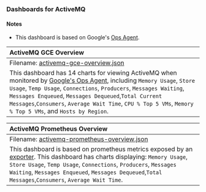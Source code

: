 ### Dashboards for ActiveMQ

#### Notes

- This dashboard is based on Google's [Ops Agent](https://cloud.google.com/stackdriver/docs/solutions/agents/ops-agent).


|ActiveMQ GCE Overview|
|:------------------|
|Filename: [activemq-gce-overview.json](activemq-gce-overview.json)|
|This dashboard has 14 charts for viewing ActiveMQ when monitored by [Google's Ops Agent](https://cloud.google.com/stackdriver/docs/solutions/agents/ops-agent/third-party/activemq#monitored-metrics), including `Memory Usage`, `Store Usage`, `Temp Usage`, `Connections`, `Producers`, `Messages Waiting`, `Messages Enqueued`, `Messages Dequeued`,`Total Current Messages`,`Consumers`, `Average Wait Time`, `CPU % Top 5 VMs`, `Memory % Top 5 VMs`, and `Hosts by Region`. |

|ActiveMQ Prometheus Overview|
|:------------------|
|Filename: [activemq-prometheus-overview.json](activemq-prometheus-overview.json)|
|This dashboard is based on prometheus metrics exposed by an [exporter](https://github.com/prometheus/jmx_exporter). This dashboard has charts displaying: `Memory Usage`, `Store Usage`, `Temp Usage`, `Connections`, `Producers`, `Messages Waiting`, `Messages Enqueued`, `Messages Dequeued`,`Total Messages`,`Consumers`, `Average Wait Time`. |
